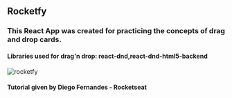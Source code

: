 ## Rocketfy
### This React App was created for practicing the concepts of drag and drop cards.
#### Libraries used for drag'n drop: react-dnd,react-dnd-html5-backend

![rocketfy](rocketfy.gif=250x)

#### Tutorial given by Diego Fernandes - Rocketseat

